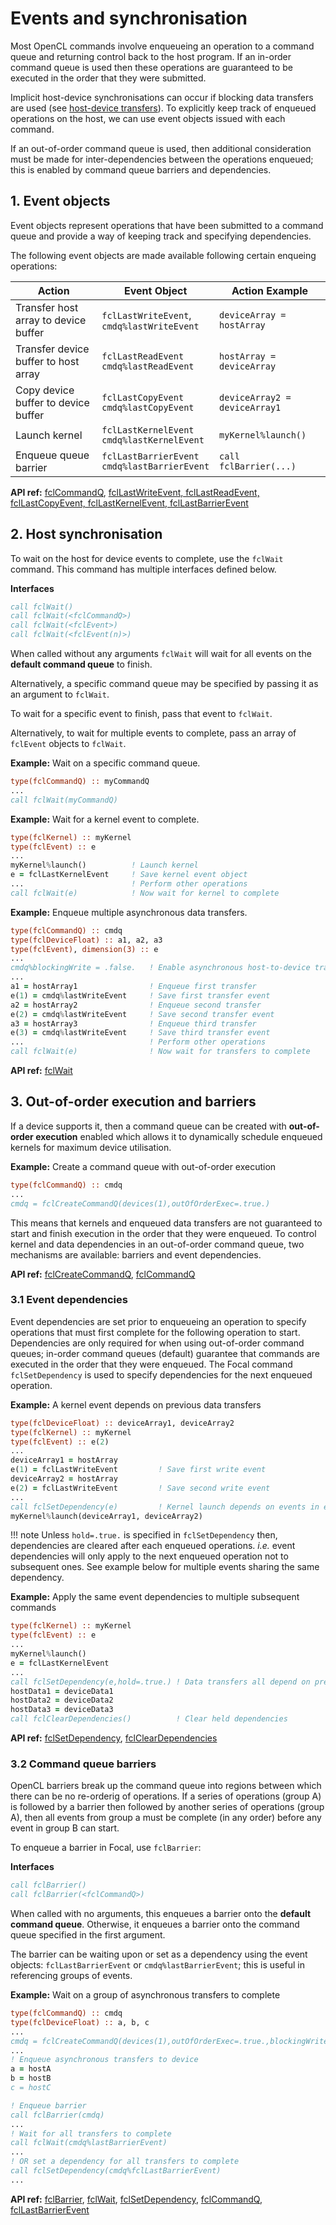 # Events and synchronisation

Most OpenCL commands involve enqueueing an operation to a command queue and returning control back to the host program.
If an in-order command queue is used then these operations are guaranteed to be executed in the order that they were submitted.

Implicit host-device synchronisations can occur if blocking data transfers are used (see [host-device transfers](../memory/#3-data-transfer-between-device-and-host)).
To explicitly keep track of enqueued operations on the host, we can use event objects issued with each command.

If an out-of-order command queue is used, then additional consideration must be made for inter-dependencies between the operations enqueued;
this is enabled by command queue barriers and dependencies.


## 1. Event objects

Event objects represent operations that have been submitted to a command queue and provide a way of keeping track and specifying dependencies.

The following event objects are made available following certain enqueing operations:

| Action                               | Event Object                                     | Action Example                   |
|--------------------------------------|--------------------------------------------------|----------------------------------|
| Transfer host array to device buffer | `fclLastWriteEvent`,<br>`cmdq%lastWriteEvent`    | `deviceArray = hostArray` |
| Transfer device buffer to host array | `fclLastReadEvent`<br>`cmdq%lastReadEvent`       | `hostArray = deviceArray`        |
| Copy device buffer to device buffer  | `fclLastCopyEvent`<br>`cmdq%lastCopyEvent`       | `deviceArray2 = deviceArray1`    |
| Launch kernel                        | `fclLastKernelEvent`<br>`cmdq%lastKernelEvent`   | `myKernel%launch()`              |
| Enqueue queue barrier                | `fclLastBarrierEvent`<br>`cmdq%lastBarrierEvent` | `call fclBarrier(...)`           |

__API ref:__
[fclCommandQ](https://lkedward.github.io/focal-api/type/fclcommandq.html),
[fclLastWriteEvent, fclLastReadEvent, fclLastCopyEvent, fclLastKernelEvent, fclLastBarrierEvent](https://lkedward.github.io/focal-api/module/focal.html#variable-fcllastwriteevent)





## 2. Host synchronisation

To wait on the host for device events to complete, use the `fclWait` command.
This command has multiple interfaces defined below.

__Interfaces__

```fortran
call fclWait()
call fclWait(<fclCommandQ>)
call fclWait(<fclEvent>)
call fclWait(<fclEvent(n)>)
```

When called without any arguments `fclWait` will wait for all events on the __default command queue__ to finish.

Alternatively, a specific command queue may be specified by passing it as an argument to `fclWait`.

To wait for a specific event to finish, pass that event to `fclWait`.

Alternatively, to wait for multiple events to complete, pass an array of `fclEvent` objects to `fclWait`.

__Example:__
Wait on a specific command queue.

```fortran
type(fclCommandQ) :: myCommandQ
...
call fclWait(myCommandQ)
```

__Example:__
Wait for a kernel event to complete.

```fortran
type(fclKernel) :: myKernel
type(fclEvent) :: e
...
myKernel%launch()          ! Launch kernel
e = fclLastKernelEvent     ! Save kernel event object
...                        ! Perform other operations
call fclWait(e)            ! Now wait for kernel to complete
```

__Example:__
Enqueue multiple asynchronous data transfers.

```fortran
type(fclCommandQ) :: cmdq
type(fclDeviceFloat) :: a1, a2, a3
type(fclEvent), dimension(3) :: e
...
cmdq%blockingWrite = .false.   ! Enable asynchronous host-to-device transfers
...                             
a1 = hostArray1                ! Enqueue first transfer
e(1) = cmdq%lastWriteEvent     ! Save first transfer event
a2 = hostArray2                ! Enqueue second transfer
e(2) = cmdq%lastWriteEvent     ! Save second transfer event
a3 = hostArray3                ! Enqueue third transfer
e(3) = cmdq%lastWriteEvent     ! Save third transfer event
...                            ! Perform other operations
call fclWait(e)                ! Now wait for transfers to complete
```

__API ref:__
[fclWait](https://lkedward.github.io/focal-api/interface/fclwait.html)




## 3. Out-of-order execution and barriers

If a device supports it, then a command queue can be created with __out-of-order execution__ enabled which allows it to dynamically schedule enqueued kernels for maximum device utilisation.

__Example:__
Create a command queue with out-of-order execution

```fortran
type(fclCommandQ) :: cmdq
...
cmdq = fclCreateCommandQ(devices(1),outOfOrderExec=.true.)
```

This means that kernels and enqueued data transfers are not guaranteed to start and finish execution in the order that they were enqueued.
To control kernel and data dependencies in an out-of-order command queue, two mechanisms are available: barriers and event dependencies.


__API ref:__
[fclCreateCommandQ](https://lkedward.github.io/focal-api/interface/fclcreatecommandq.html),
[fclCommandQ](https://lkedward.github.io/focal-api/type/fclcommandq.html)


### 3.1 Event dependencies

Event dependencies are set prior to enqueueing an operation to specify operations that must first complete for the following operation to start.
Dependencies are only required for when using out-of-order command queues; in-order command queues (default) guarantee that commands are executed in the order that they were enqueued.
The Focal command `fclSetDependency` is used to specify dependencies for the next enqueued operation.

__Example:__
A kernel event depends on previous data transfers

```fortran
type(fclDeviceFloat) :: deviceArray1, deviceArray2
type(fclKernel) :: myKernel
type(fclEvent) :: e(2)
...
deviceArray1 = hostArray
e(1) = fclLastWriteEvent         ! Save first write event
deviceArray2 = hostArray
e(2) = fclLastWriteEvent         ! Save second write event
...
call fclSetDependency(e)         ! Kernel launch depends on events in e
myKernel%launch(deviceArray1, deviceArray2)
```

!!! note
    Unless `hold=.true.` is specified in `fclSetDependency` then, dependencies are cleared after each enqueued operations.
    *i.e.* event dependencies will only apply to the next enqueued operation
	  not to subsequent ones. See example below for multiple events sharing the same dependency.

__Example:__
Apply the same event dependencies to multiple subsequent commands

```fortran
type(fclKernel) :: myKernel
type(fclEvent) :: e
...
myKernel%launch()
e = fclLastKernelEvent
...
call fclSetDependency(e,hold=.true.) ! Data transfers all depend on previous kernel launch
hostData1 = deviceData1
hostData2 = deviceData2
hostData3 = deviceData3
call fclClearDependencies()          ! Clear held dependencies

```


__API ref:__
[fclSetDependency](https://lkedward.github.io/focal-api/interface/fclsetdependency.html),
[fclClearDependencies](https://lkedward.github.io/focal-api/interface/fclcleardependencies.html)


### 3.2 Command queue barriers

OpenCL barriers break up the command queue into regions between which there can be no re-orderig of operations.
If a series of operations (group A) is followed by a barrier then followed by another series of operations (group A), then all events from group a must be complete (in any order) before any event in group B can start.

To enqueue a barrier in Focal, use `fclBarrier`:

__Interfaces__

```fortran
call fclBarrier()
call fclBarrier(<fclCommandQ>)
```

When called with no arguments, this enqueues a barrier onto the __default command queue__.
Otherwise, it enqueues a barrier onto the command queue specified in the first argument.

The barrier can be waiting upon or set as a dependency using the event objects: `fclLastBarrierEvent` or `cmdq%lastBarrierEvent`;
this is useful in referencing groups of events.

__Example:__
Wait on a group of asynchronous transfers to complete

```fortran
type(fclCommandQ) :: cmdq
type(fclDeviceFloat) :: a, b, c
...
cmdq = fclCreateCommandQ(devices(1),outOfOrderExec=.true.,blockingWrite=.false.)
...
! Enqueue asynchronous transfers to device
a = hostA   
b = hostB
c = hostC

! Enqueue barrier
call fclBarrier(cmdq)
...
! Wait for all transfers to complete
call fclWait(cmdq%lastBarrierEvent)
...
! OR set a dependency for all transfers to complete
call fclSetDependency(cmdq%fclLastBarrierEvent)
...
```

__API ref:__
[fclBarrier](https://lkedward.github.io/focal-api/interface/fclbarrier.html),
[fclWait](https://lkedward.github.io/focal-api/interface/fclwait.html),
[fclSetDependency](https://lkedward.github.io/focal-api/interface/fclsetdependency.html),
[fclCommandQ](https://lkedward.github.io/focal-api/type/fclcommandq.html),
[fclLastBarrierEvent](https://lkedward.github.io/focal-api/module/focal.html#variable-fcllastwriteevent)

